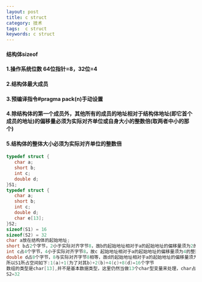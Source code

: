 ```yaml
---
layout: post
title: c struct
category: 技术
tags:  c struct
keywords: c struct
---
```


#### 结构体sizeof
  #### 1.操作系统位数 64位指针=8，32位=4
  #### 2.结构体最大成员
  #### 3.预编译指令#pragma pack(n)手动设置
  #### 4.除结构体的第一个成员外，其他所有的成员的地址相对于结构体地址(即它首个成员的地址)的偏移量必须为实际对齐单位或自身大小的整数倍(取两者中小的那个)
  #### 5.结构体的整体大小必须为实际对齐单位的整数倍


```c
typedef struct {
   char a;
   short b;
   int c;
   double d;
}S1;
typedef struct {
   char a;
   short b;
   int c;
   double d;
   char e[13];
}S2;
sizeof(S1) = 16
sizeof(S2) = 32
char a放在结构体的起始地址;
short b占2个字节，2小于实际对齐字节8，故b的起始地址相对于a的起始地址的偏移量须为2的整数倍个字节;
int c占4个字节，4小于实际对齐字节8，故c 起始地址相对于a的起始地址的偏移量须为4的整数倍个字节；
double d占8个字节，8与实际对齐字节8相等，故d的起始地址相对于a的起始地址的偏移量须为8的整数倍个字节；
所以S1所占空间如下:1(a)+1(为了对其b)+2(b)+4(c)+8(d)=16个字节
数组的类型是char[13],并不是基本数据类型，这里仍然当做13个char型变量来处理，char占1个字节，小于实际对齐字节8,13+3=16对其8
S2=32



```
